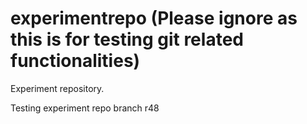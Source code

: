 
# experimentrepo (Please ignore as this is for testing git related functionalities)
Experiment repository. 

Testing experiment repo branch r48
